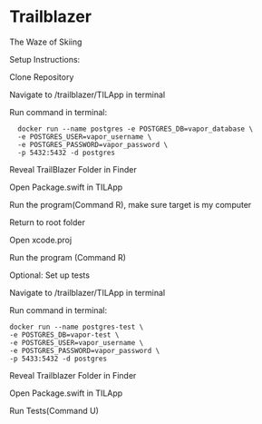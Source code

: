 # Trailblazer

The Waze of Skiing

Setup Instructions:

  Clone Repository

  Navigate to /trailblazer/TILApp in terminal
  
  Run command in terminal:
    
      docker run --name postgres -e POSTGRES_DB=vapor_database \
      -e POSTGRES_USER=vapor_username \
      -e POSTGRES_PASSWORD=vapor_password \
      -p 5432:5432 -d postgres

  Reveal TrailBlazer Folder in Finder
  
  Open Package.swift in TILApp
  
  Run the program(Command R), make sure target is my computer

  Return to root folder 
  
  Open xcode.proj
  
  Run the program (Command R)

Optional: Set up tests

  Navigate to /trailblazer/TILApp in terminal
  
  Run command in terminal: 
  
    docker run --name postgres-test \
    -e POSTGRES_DB=vapor-test \
    -e POSTGRES_USER=vapor_username \
    -e POSTGRES_PASSWORD=vapor_password \
    -p 5433:5432 -d postgres
  
  Reveal Trailblazer Folder in Finder
  
  Open Package.swift in TILApp
    
  Run Tests(Command U)
